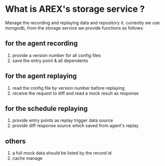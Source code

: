 # What is AREX's storage service ?
Manage the recording and replaying data and repository it.
currently we use mongodb,
from the storage service we provide functions as follows:
## for the agent recording
1. provide a version number for all config files
1. save the entry point & all dependents 
## for the agent replaying
1. read the config file by version number before replaying
1. receive the request to diff and read a mock result as response
## for the schedule replaying
1. provide entry points as replay trigger data source
1. provide diff response source which saved from agent's replay
## others
1. a full mock data should be listed by the record id 
1. cache manage